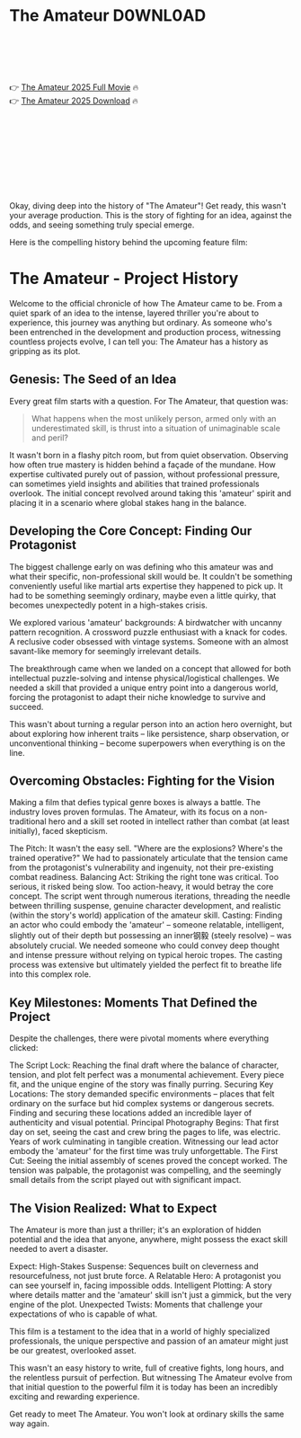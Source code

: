 # The Amateur D0WNL0AD

<br><br><br><br>


👉 <a href="https://Patrick-adnatactrop1982.github.io/iawuretanp/">The Amateur 2025 Full Movie</a> 🔥
<br>
👉 <a href="https://Patrick-adnatactrop1982.github.io/iawuretanp/">The Amateur 2025 Download</a> 🔥


<br><br><br><br><br><br><br><br>


Okay, diving deep into the history of "The Amateur"! Get ready, this wasn't your average production. This is the story of fighting for an idea, against the odds, and seeing something truly special emerge.

Here is the compelling history behind the upcoming feature film:

# The Amateur - Project History

Welcome to the official chronicle of how The Amateur came to be. From a quiet spark of an idea to the intense, layered thriller you're about to experience, this journey was anything but ordinary. As someone who's been entrenched in the development and production process, witnessing countless projects evolve, I can tell you: The Amateur has a history as gripping as its plot.

## Genesis: The Seed of an Idea

Every great film starts with a question. For The Amateur, that question was:

> What happens when the most unlikely person, armed only with an underestimated skill, is thrust into a situation of unimaginable scale and peril?

It wasn't born in a flashy pitch room, but from quiet observation. Observing how often true mastery is hidden behind a façade of the mundane. How expertise cultivated purely out of passion, without professional pressure, can sometimes yield insights and abilities that trained professionals overlook. The initial concept revolved around taking this 'amateur' spirit and placing it in a scenario where global stakes hang in the balance.

## Developing the Core Concept: Finding Our Protagonist

The biggest challenge early on was defining who this amateur was and what their specific, non-professional skill would be. It couldn't be something conveniently useful like martial arts expertise they happened to pick up. It had to be something seemingly ordinary, maybe even a little quirky, that becomes unexpectedly potent in a high-stakes crisis.

   We explored various 'amateur' backgrounds:
       A birdwatcher with uncanny pattern recognition.
       A crossword puzzle enthusiast with a knack for codes.
       A reclusive coder obsessed with vintage systems.
       Someone with an almost savant-like memory for seemingly irrelevant details.

The breakthrough came when we landed on a concept that allowed for both intellectual puzzle-solving and intense physical/logistical challenges. We needed a skill that provided a unique entry point into a dangerous world, forcing the protagonist to adapt their niche knowledge to survive and succeed.

This wasn't about turning a regular person into an action hero overnight, but about exploring how inherent traits – like persistence, sharp observation, or unconventional thinking – become superpowers when everything is on the line.

## Overcoming Obstacles: Fighting for the Vision

Making a film that defies typical genre boxes is always a battle. The industry loves proven formulas. The Amateur, with its focus on a non-traditional hero and a skill set rooted in intellect rather than combat (at least initially), faced skepticism.

   The Pitch: It wasn't the easy sell. "Where are the explosions? Where's the trained operative?" We had to passionately articulate that the tension came from the protagonist's vulnerability and ingenuity, not their pre-existing combat readiness.
   Balancing Act: Striking the right tone was critical. Too serious, it risked being slow. Too action-heavy, it would betray the core concept. The script went through numerous iterations, threading the needle between thrilling suspense, genuine character development, and realistic (within the story's world) application of the amateur skill.
   Casting: Finding an actor who could embody the 'amateur' – someone relatable, intelligent, slightly out of their depth but possessing an inner钢毅 (steely resolve) – was absolutely crucial. We needed someone who could convey deep thought and intense pressure without relying on typical heroic tropes. The casting process was extensive but ultimately yielded the perfect fit to breathe life into this complex role.

## Key Milestones: Moments That Defined the Project

Despite the challenges, there were pivotal moments where everything clicked:

   The Script Lock: Reaching the final draft where the balance of character, tension, and plot felt perfect was a monumental achievement. Every piece fit, and the unique engine of the story was finally purring.
   Securing Key Locations: The story demanded specific environments – places that felt ordinary on the surface but hid complex systems or dangerous secrets. Finding and securing these locations added an incredible layer of authenticity and visual potential.
   Principal Photography Begins: That first day on set, seeing the cast and crew bring the pages to life, was electric. Years of work culminating in tangible creation. Witnessing our lead actor embody the 'amateur' for the first time was truly unforgettable.
   The First Cut: Seeing the initial assembly of scenes proved the concept worked. The tension was palpable, the protagonist was compelling, and the seemingly small details from the script played out with significant impact.

## The Vision Realized: What to Expect

The Amateur is more than just a thriller; it's an exploration of hidden potential and the idea that anyone, anywhere, might possess the exact skill needed to avert a disaster.

   Expect:
       High-Stakes Suspense: Sequences built on cleverness and resourcefulness, not just brute force.
       A Relatable Hero: A protagonist you can see yourself in, facing impossible odds.
       Intelligent Plotting: A story where details matter and the 'amateur' skill isn't just a gimmick, but the very engine of the plot.
       Unexpected Twists: Moments that challenge your expectations of who is capable of what.

This film is a testament to the idea that in a world of highly specialized professionals, the unique perspective and passion of an amateur might just be our greatest, overlooked asset.

This wasn't an easy history to write, full of creative fights, long hours, and the relentless pursuit of perfection. But witnessing The Amateur evolve from that initial question to the powerful film it is today has been an incredibly exciting and rewarding experience.

Get ready to meet The Amateur. You won't look at ordinary skills the same way again.

